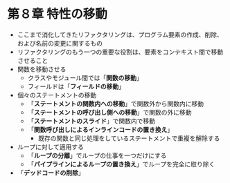# 第８章 特性の移動

- ここまで消化してきたリファクタリングは、プログラム要素の作成、削除、および名前の変更に関するもの
- リファクタリングのもう一つの重要な役割は、要素をコンテキスト間で移動させること
- 関数を移動させる
  - クラスやモジュール間では「**関数の移動**」
  - フィールドは「**フィールドの移動**」
- 個々のステートメントの移動
  - 「**ステートメントの関数内への移動**」で関数外から関数内に移動
  - 「**ステートメントの呼び出し側への移動**」で関数の外に移動
  - 「**ステートメントのスライド**」で関数内で移動
  - 「**関数呼び出しによるインラインコードの置き換え**」
    - 既存の関数と同じ処理をしているステートメントで重複を解除する
- ループに対して適用する
  - 「**ループの分離**」でループの仕事を一つだけにする
  - 「**パイプラインによるループの置き換え**」でループを完全に取り除く
- 「**デッドコードの削除**」
